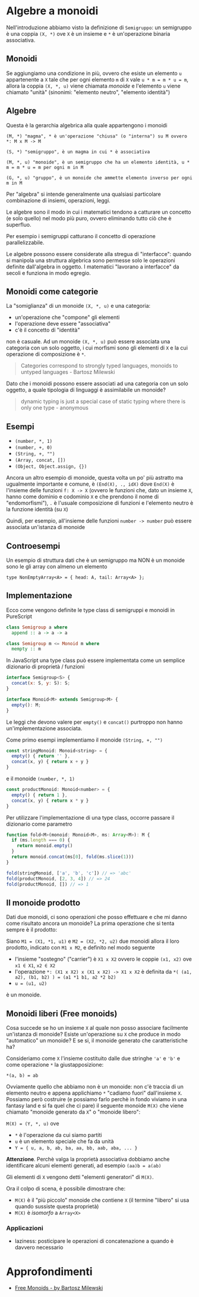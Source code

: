 # Algebre a monoidi

Nell'introduzione abbiamo visto la definizione di `Semigruppo`: un semigruppo è una coppia `(X, *)` ove `X` è un insieme e `*` è un'operazione binaria associativa.

## Monoidi

Se aggiungiamo una condizione in più, ovvero che esiste un elemento `u` appartenente a `X` tale che per ogni elemento `m` di `X` vale `u * m = m * u = m`, allora la coppia `(X, *, u)` viene chiamata *monoide* e l'elemento `u` viene chiamato "unità" (sinonimi: "elemento neutro", "elemento identità")

## Algebre

Questa è la gerarchia algebrica alla quale appartengono i monoidi

```
(M, *) "magma", * è un'operazione "chiusa" (o "interna") su M ovvero *: M x M -> M

(S, *) "semigruppo", è un magma in cui * è associativa

(M, *, u) "monoide", è un semigruppo che ha un elemento identità, u * m = m * u = m per ogni m in M

(G, *, u) "gruppo", è un monoide che ammette elemento inverso per ogni m in M
```

Per "algebra" si intende generalmente una qualsiasi particolare combinazione di insiemi, operazioni, leggi.

Le algebre sono il modo in cui i matematici tendono a catturare un concetto (e solo quello) nel modo più puro, ovvero eliminando tutto ciò che è superfluo.

Per esempio i semigruppi catturano il concetto di operazione parallelizzabile.

Le algebre possono essere considerate alla stregua di "interfacce": quando si manipola una struttura algebrica sono permesse solo le operazioni definite dall'algebra in oggetto. I matematici "lavorano a interfacce" da secoli e funziona in modo egregio.

## Monoidi come categorie

La "somiglianza" di un monoide `(X, *, u)` e una categoria:

- un'operazione che "compone" gli elementi
- l'operazione deve essere "associativa"
- c'è il concetto di "identità"

non è casuale. Ad un monoide `(X, *, u)` può essere associata una categoria con un solo oggetto, i cui morfismi sono gli elementi di `X` e la cui operazione di composizione è `*`.

> Categories correspond to strongly typed languages, monoids to untyped languages - Bartosz Milewski

Dato che i monoidi possono essere associati ad una categoria con un solo oggetto, a quale tipologia di linguaggi è assimilabile un monoide?

> dynamic typing is just a special case of static typing where there is only one type - anonymous

## Esempi

- `(number, *, 1)`
- `(number, +, 0)`
- `(String, +, "")`
- `(Array, concat, [])`
- `(Object, Object.assign, {})`

Ancora un altro esempio di monoide, questa volta un po' più astratto ma ugualmente importante e comune, è `(End(X), ., idX)` dove `End(X)` è l'insieme delle funzioni `f: X -> X` (ovvero le funzioni che, dato un insieme `X`, hanno come dominio e codominio `X` e che prendono il nome di "endomorfismi"), `.` è l'usuale composizione di funzioni e l'elemento neutro è la funzione identità (su `X`)

Quindi, per esempio, all'insieme delle funzioni `number -> number` può essere associata un'istanza di monoide

## Controesempi

Un esempio di struttura dati che è un semigruppo ma NON è un monoide sono le gli array con almeno un elemento

```
type NonEmptyArray<A> = { head: A, tail: Array<A> };
```

## Implementazione

Ecco come vengono definite le type class di semigruppi e monoidi in PureScript

```purescript
class Semigroup a where
  append :: a -> a -> a

class Semigroup m <= Monoid m where
  mempty :: m
```

In JavaScript una type class può essere implementata come un semplice dizionario di proprietà / funzioni

```js
interface Semigroup<S> {
  concat(x: S, y: S): S;
}

interface Monoid<M> extends Semigroup<M> {
  empty(): M;
}
```

Le leggi che devono valere per `empty()` e `concat()` purtroppo non hanno un'implementazione associata.

Come primo esempi implementiamo il monoide `(String, +, "")`

```js
const stringMonoid: Monoid<string> = {
  empty() { return '' },
  concat(x, y) { return x + y }
}
```

e il monoide `(number, *, 1)`

```js
const productMonoid: Monoid<number> = {
  empty() { return 1 },
  concat(x, y) { return x * y }
}
```

Per utilizzare l'implementazione di una type class, occorre passare il dizionario come parametro

```js
function fold<M>(monoid: Monoid<M>, ms: Array<M>): M {
  if (ms.length === 0) {
    return monoid.empty()
  }
  return monoid.concat(ms[0], fold(ms.slice(1)))
}

fold(stringMonoid, ['a', 'b', 'c']) // => 'abc'
fold(productMonoid, [2, 3, 4]) // => 24
fold(productMonoid, []) // => 1
```

## Il monoide prodotto

Dati due monoidi, ci sono operazioni che posso effettuare e che mi danno come risultato ancora un monoide? La prima operazione che si tenta sempre è il prodotto:

Siano `M1 = (X1, *1, u1)` e `M2 = (X2, *2, u2)` due monoidi allora il loro prodotto, indicato con `M1 x M2`, e definito nel modo seguente

- l'insieme "sostegno" ("carrier") è `X1 x X2` ovvero le coppie `(x1, x2)` ove `x1 ∈ X1`, `x2 ∈ X2`
- l'operazione `*: (X1 x X2) x (X1 x X2) -> X1 x X2` è definita da `*( (a1, a2), (b1, b2) ) = (a1 *1 b1, a2 *2 b2)`
- `u = (u1, u2)`

è un monoide.

## Monoidi liberi (Free monoids)

Cosa succede se ho un insieme `X` al quale non posso associare facilmente un'istanza di monoide? Esiste un'operazione su `X` che produce in modo "automatico" un monoide? E se si, il monoide generato che caratteristiche ha?

Consideriamo come `X` l'insieme costituito dalle due stringhe `'a'` e `'b'` e come operazione `*` la giustapposizione:

```
*(a, b) = ab
```

Ovviamente quello che abbiamo non è un monoide: non c'è traccia di un elemento neutro e appena applichiamo `*` "cadiamo fuori" dall'insieme `X`. Possiamo però costruire (e possiamo farlo perchè in fondo viviamo in una fantasy land e si fa quel che ci pare) il seguente monoide `M(X)` che viene chiamato "monoide generato da `X`" o "monoide libero":

`M(X) = (Y, *, u)` ove

- `*` è l'operazione da cui siamo partiti
- `u` è un elemento speciale che fa da unità
- `Y = { u, a, b, ab, ba, aa, bb, aab, aba, ... }`

**Attenzione**. Perchè valga la proprietà associativa dobbiamo anche identificare alcuni elementi generati, ad esempio `(aa)b = a(ab)`

Gli elementi di `X` vengono detti "elementi generatori" di `M(X)`.

Ora il colpo di scena, è possibile dimostrare che:

- `M(X)` è il "più piccolo" monoide che contiene `X` (il termine "libero" si usa quando sussiste questa proprietà)
- `M(X)` è *isomorfo* a `Array<X>`

### Applicazioni

- laziness: posticipare le operazioni di concatenazione a quando è davvero necessario

# Approfondimenti

- [Free Monoids - by Bartosz Milewski](https://bartoszmilewski.com/2015/07/21/free-monoids/)
